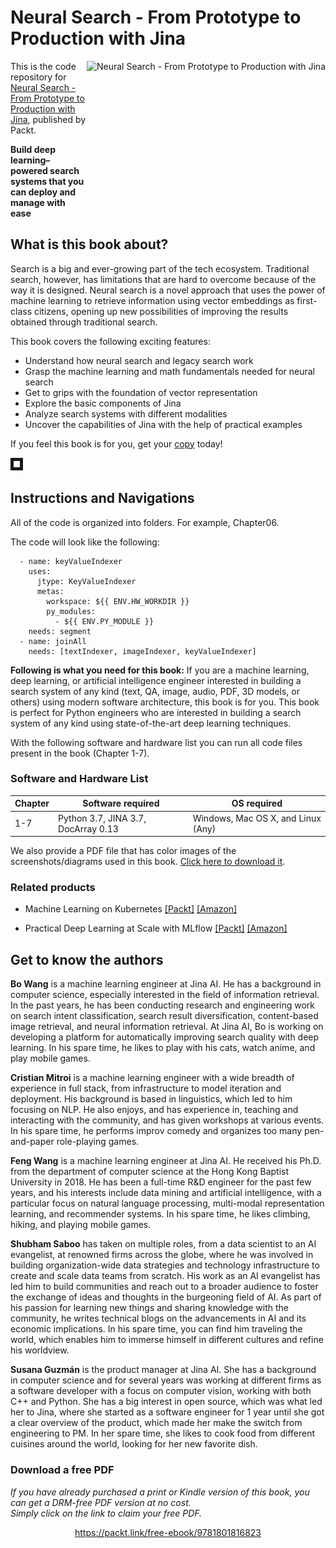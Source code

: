 # Neural Search - From Prototype to Production with Jina

<a href="https://www.packtpub.com/product/neural-search-from-prototype-to-production-with-jina/9781801816823?utm_source=github&utm_medium=repository&utm_campaign=9781801816823"><img src="https://static.packt-cdn.com/products/9781801816823/cover/smaller" alt="Neural Search - From Prototype to Production with Jina" height="256px" align="right"></a>

This is the code repository for [Neural Search - From Prototype to Production with Jina](https://www.packtpub.com/product/neural-search-from-prototype-to-production-with-jina/9781801816823?utm_source=github&utm_medium=repository&utm_campaign=9781801816823), published by Packt.

**Build deep learning–powered search systems that you can deploy and manage with ease**

## What is this book about?
Search is a big and ever-growing part of the tech ecosystem. Traditional search, however, has limitations that are hard to overcome because of the way it is designed. Neural search is a novel approach that uses the power of machine learning to retrieve information using vector embeddings as first-class citizens, opening up new possibilities of improving the results obtained through traditional search. 

This book covers the following exciting features:
* Understand how neural search and legacy search work
* Grasp the machine learning and math fundamentals needed for neural search
* Get to grips with the foundation of vector representation
* Explore the basic components of Jina
* Analyze search systems with different modalities
* Uncover the capabilities of Jina with the help of practical examples

If you feel this book is for you, get your [copy](https://www.amazon.com/dp/1801816824) today!

<a href="https://www.packtpub.com/?utm_source=github&utm_medium=banner&utm_campaign=GitHubBanner"><img src="https://raw.githubusercontent.com/PacktPublishing/GitHub/master/GitHub.png" 
alt="https://www.packtpub.com/" border="5" /></a>

## Instructions and Navigations
All of the code is organized into folders. For example, Chapter06.

The code will look like the following:
```
  - name: keyValueIndexer
    uses:
      jtype: KeyValueIndexer
      metas:
        workspace: ${{ ENV.HW_WORKDIR }}
        py_modules:
          - ${{ ENV.PY_MODULE }}
    needs: segment
  - name: joinAll
    needs: [textIndexer, imageIndexer, keyValueIndexer]
```

**Following is what you need for this book:**
If you are a machine learning, deep learning, or artificial intelligence engineer interested in building a search system of any kind (text, QA, image, audio, PDF, 3D models, or others) using modern software architecture, this book is for you. This book is perfect for Python engineers who are interested in building a search system of any kind using state-of-the-art deep learning techniques.

With the following software and hardware list you can run all code files present in the book (Chapter 1-7).
### Software and Hardware List
| Chapter | Software required | OS required |
| -------- | ------------------------------------ | ----------------------------------- |
| 1-7 | Python 3.7, JINA 3.7, DocArray 0.13 | Windows, Mac OS X, and Linux (Any) |

We also provide a PDF file that has color images of the screenshots/diagrams used in this book. [Click here to download it](https://packt.link/minUU).

### Related products
* Machine Learning on Kubernetes [[Packt]](https://www.packtpub.com/product/machine-learning-on-kubernetes/9781803241807?utm_source=github&utm_medium=repository&utm_campaign=9781803241807) [[Amazon]](https://www.amazon.com/dp/1803241802)

* Practical Deep Learning at Scale with MLflow [[Packt]](https://www.packtpub.com/product/practical-deep-learning-at-scale-with-mlflow/9781803241333?utm_source=github&utm_medium=repository&utm_campaign=9781803241333) [[Amazon]](https://www.amazon.com/dp/1803241330)

## Get to know the authors
**Bo Wang**
 is a machine learning engineer at Jina AI. He has a background in computer science, especially interested in the field of information retrieval. In the past years, he has been conducting research and engineering work on search intent classification, search result diversification, content-based image retrieval, and neural information retrieval. At Jina AI, Bo is working on developing a platform for automatically improving search quality with deep learning. In his spare time, he likes to play with his cats, watch anime, and play mobile games.

**Cristian Mitroi**
 is a machine learning engineer with a wide breadth of experience in full stack, from infrastructure to model iteration and deployment. His background is based in linguistics, which led to him focusing on NLP. He also enjoys, and has experience in, teaching and interacting with the community, and has given workshops at various events. In his spare time, he performs improv comedy and organizes too many pen-and-paper role-playing games.

**Feng Wang**
 is a machine learning engineer at Jina AI. He received his Ph.D. from the department of computer science at the Hong Kong Baptist University in 2018. He has been a full-time R&D engineer for the past few years, and his interests include data mining and artificial intelligence, with a particular focus on natural language processing, multi-modal representation learning, and recommender systems. In his spare time, he likes climbing, hiking, and playing mobile games.

**Shubham Saboo**
 has taken on multiple roles, from a data scientist to an AI evangelist, at renowned firms across the globe, where he was involved in building organization-wide data strategies and technology infrastructure to create and scale data teams from scratch. His work as an AI evangelist has led him to build communities and reach out to a broader audience to foster the exchange of ideas and thoughts in the burgeoning field of AI. As part of his passion for learning new things and sharing knowledge with the community, he writes technical blogs on the advancements in AI and its economic implications. In his spare time, you can find him traveling the world, which enables him to immerse himself in different cultures and refine his worldview.

**Susana Guzmán**
 is the product manager at Jina AI. She has a background in computer science and for several years was working at different firms as a software developer with a focus on computer vision, working with both C++ and Python. She has a big interest in open source, which was what led her to Jina, where she started as a software engineer for 1 year until she got a clear overview of the product, which made her make the switch from engineering to PM. In her spare time, she likes to cook food from different cuisines around the world, looking for her new favorite dish.
### Download a free PDF

 <i>If you have already purchased a print or Kindle version of this book, you can get a DRM-free PDF version at no cost.<br>Simply click on the link to claim your free PDF.</i>
<p align="center"> <a href="https://packt.link/free-ebook/9781801816823">https://packt.link/free-ebook/9781801816823 </a> </p>